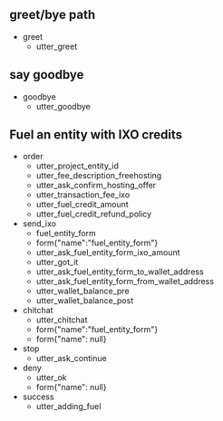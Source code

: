 ## greet/bye path
* greet
  - utter_greet

## say goodbye
* goodbye
  - utter_goodbye

## Fuel an entity with IXO credits
* order
    - utter_project_entity_id
    - utter_fee_description_freehosting
    - utter_ask_confirm_hosting_offer
    - utter_transaction_fee_ixo
    - utter_fuel_credit_amount
    - utter_fuel_credit_refund_policy
* send_ixo
    - fuel_entity_form
    - form{"name":"fuel_entity_form"}
    - utter_ask_fuel_entity_form_ixo_amount
    - utter_got_it
    - utter_ask_fuel_entity_form_to_wallet_address
    - utter_ask_fuel_entity_form_from_wallet_address
    - utter_wallet_balance_pre
    - utter_wallet_balance_post
* chitchat
    - utter_chitchat
    - form{"name":"fuel_entity_form"}
    - form{"name": null}
* stop
    - utter_ask_continue
* deny
    - utter_ok
    - form{"name": null}
* success
    - utter_adding_fuel
